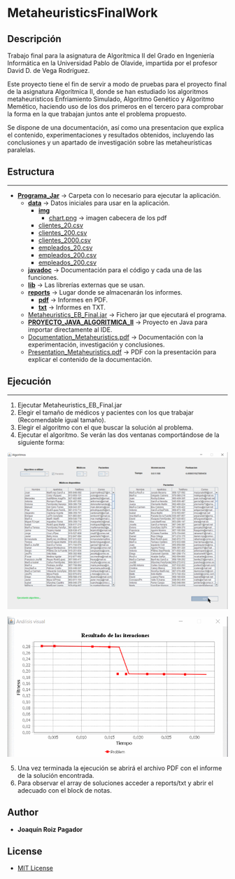 # MetaheuristicsFinalWork

## Descripción

Trabajo final para la asignatura de Algorítmica II del Grado en Ingeniería Informática en la Universidad Pablo de Olavide, impartida por el profesor David D. de Vega Rodríguez.

Este proyecto tiene el fin de servir a modo de pruebas para el proyecto final de la asignatura Algorítmica II, donde se han estudiado los algoritmos metaheurísticos Enfriamiento Simulado, Algoritmo Genético y Algoritmo Memético, haciendo uso de los dos primeros en el tercero para comprobar la forma en la que trabajan juntos ante el problema propuesto.

Se dispone de una documentación, así como una presentacion que explica el contenido, experimentaciones y resultados obtenidos, incluyendo las conclusiones y un apartado de investigación sobre las metaheurísticas paralelas.

## Estructura
--------------------
* [**Programa_Jar**](https://github.com/QuiniRoizPagador/MetaheuristicsFinalWork/tree/master/Programa_Jar) → Carpeta con lo necesario para ejecutar la aplicación.
    * [**data**](https://github.com/QuiniRoizPagador/MetaheuristicsFinalWork/tree/master/Programa_Jar/data) → Datos iniciales para usar en la aplicación.
        * [**img**](https://github.com/QuiniRoizPagador/MetaheuristicsFinalWork/tree/master/Programa_Jar/data/img)
            * [chart.png](https://github.com/QuiniRoizPagador/MetaheuristicsFinalWork/blob/master/Programa_Jar/data/img/chart.png) → imagen cabecera de los pdf
        * [clientes_20.csv](https://github.com/QuiniRoizPagador/MetaheuristicsFinalWork/blob/master/Programa_Jar/data/clientes_20.csv)
        * [clientes_200.csv](https://github.com/QuiniRoizPagador/MetaheuristicsFinalWork/blob/master/Programa_Jar/data/clientes_200.csv)
        * [clientes_2000.csv](https://github.com/QuiniRoizPagador/MetaheuristicsFinalWork/blob/master/Programa_Jar/data/clientes_2000.csv)
        * [empleados_20.csv](https://github.com/QuiniRoizPagador/MetaheuristicsFinalWork/blob/master/Programa_Jar/data/empleados_20.csv)
        * [empleados_200.csv](https://github.com/QuiniRoizPagador/MetaheuristicsFinalWork/blob/master/Programa_Jar/data/empleados_200.csv)
        * [empleados_200.csv](https://github.com/QuiniRoizPagador/MetaheuristicsFinalWork/blob/master/Programa_Jar/data/empleados_2000.csv)
    * [**javadoc**](https://github.com/QuiniRoizPagador/MetaheuristicsFinalWork/tree/master/Programa_Jar/javadoc) → Documentación para el código y cada una de las funciones.
    * [**lib**](https://github.com/QuiniRoizPagador/MetaheuristicsFinalWork/tree/master/Programa_Jar/lib) → Las librerías externas que se usan.
    * [**reports**](https://github.com/QuiniRoizPagador/MetaheuristicsFinalWork/tree/master/Programa_Jar/reports) → Lugar donde se almacenarán los informes.
        * [**pdf**](https://github.com/QuiniRoizPagador/MetaheuristicsFinalWork/tree/master/Programa_Jar/reports/pdf) → Informes en PDF.
        * [**txt**](https://github.com/QuiniRoizPagador/MetaheuristicsFinalWork/tree/master/Programa_Jar/reports/pdf) → Informes en TXT.
    * [Metaheuristics_EB_Final.jar](https://github.com/QuiniRoizPagador/MetaheuristicsFinalWork/blob/master/Programa_Jar/Metaheuristics_EB_Final.jar) → Fichero jar que ejecutará el programa.
    * [**PROYECTO_JAVA_ALGORITMICA_II**](https://github.com/QuiniRoizPagador/MetaheuristicsFinalWork/tree/master/PROYECTO_JAVA_ALGORITMICA_II) → Proyecto en Java para importar directamente al IDE.
    * [Documentation_Metaheuristics.pdf](https://github.com/QuiniRoizPagador/MetaheuristicsFinalWork/blob/master/Documentation_Metaheuristics.pdf) → Documentación con la experimentación, investigación y conclusiones.
    * [Presentation_Metaheuristics.pdf](https://github.com/QuiniRoizPagador/MetaheuristicsFinalWork/blob/master/Presentation_Metaheuristics.pdf) → PDF con la presentación para explicar el contenido de la documentación.
## Ejecución
--------------------
1. Ejecutar Metaheuristics_EB_Final.jar
2. Elegir el tamaño de médicos y pacientes con los que trabajar (Recomendable igual tamaño).
3. Elegir el algoritmo con el que buscar la solución al problema. 
4. Ejecutar el algoritmo. Se verán las dos ventanas comportándose de la siguiente forma:

![](https://github.com/QuiniRoizPagador/MetaheuristicsFinalWork/blob/master/mainView.gif)


![](https://github.com/QuiniRoizPagador/MetaheuristicsFinalWork/blob/master/graphic.gif)


5. Una vez terminada la ejecución se abrirá el archivo PDF con el informe de la solución encontrada.
5. Para observar el array de soluciones acceder a reports/txt y abrir el adecuado con el block de notas.

## Author

* **Joaquín Roiz Pagador** 


## License
 * [MIT License](https://github.com/QuiniRoizPagador/MetaheuristicsFinalWork/blob/master/LICENSE)
